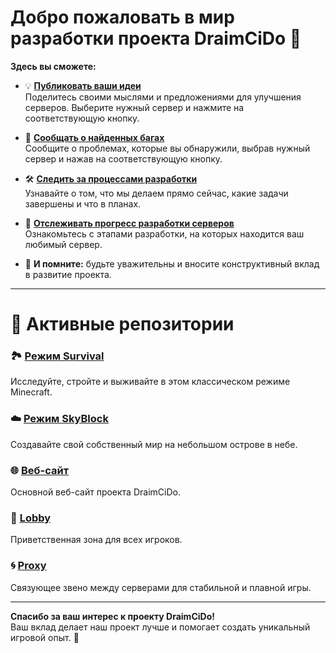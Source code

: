 # Добро пожаловать в мир разработки проекта DraimCiDo 👋  

**Здесь вы сможете:**  

- 💡 **[Публиковать ваши идеи](#)**  
  Поделитесь своими мыслями и предложениями для улучшения серверов. Выберите нужный сервер и нажмите на соответствующую кнопку.  

- 🐞 **[Сообщать о найденных багах](#)**  
  Сообщите о проблемах, которые вы обнаружили, выбрав нужный сервер и нажав на соответствующую кнопку.  

- 🛠️ **[Следить за процессами разработки](https://github.com/orgs/Server-DraimCiDo/projects/2)**  
  Узнавайте о том, что мы делаем прямо сейчас, какие задачи завершены и что в планах.  

- 🚀 **[Отслеживать прогресс разработки серверов](https://github.com/orgs/Server-DraimCiDo/projects/2)**  
  Ознакомьтесь с этапами разработки, на которых находится ваш любимый сервер.  

- 🧙 **И помните:** будьте уважительны и вносите конструктивный вклад в развитие проекта.  

---

# 📂 Активные репозитории  

### 🏞️ [Режим Survival](https://github.com/Server-DraimCiDo/DraimCiDo-Survival)  
Исследуйте, стройте и выживайте в этом классическом режиме Minecraft.  

### ☁️ [Режим SkyBlock](https://github.com/Server-DraimCiDo/DraimCiDo-SkyBlock)  
Создавайте свой собственный мир на небольшом острове в небе.  

### 🌐 [Веб-сайт](https://github.com/Server-DraimCiDo/DraimCiDo-web)  
Основной веб-сайт проекта DraimCiDo.  

### 🎨 [Lobby](https://github.com/Server-DraimCiDo/Lobby)  
Приветственная зона для всех игроков.  

### 🌀 [Proxy](https://github.com/Server-DraimCiDo/Proxy)  
Связующее звено между серверами для стабильной и плавной игры.  

---

**Спасибо за ваш интерес к проекту DraimCiDo!**  
Ваш вклад делает наш проект лучше и помогает создать уникальный игровой опыт. 🌟  
